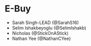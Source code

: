 # E-Buy
- Sarah Singh-LEAD (@SarahS16) 
- Selim Ishakbeyoglu (@SelimIshakb)
- Nicholas (@StickOnAStick)
- Nathan Yee (@NathanCYee)
